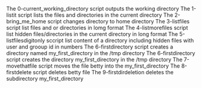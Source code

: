  The 0-current_working_directory script outputs the working directory
The 1-listit script lists the files and directories in the current directory
The 2-bring_me_home script changes directory to home directory
The 3-listfiles script list files and or directories in lomg format
The 4-listmorefiles script list hidden files/directories in the current directory in long format
The 5-listfilesdigitonly sccript list content of a directory including hidden files with user and grooup id in numbers 
The 6-firstdirectory script creates a directory named my_first_directory in the /tmp directory
The 6-firstdirectory script creates the directory my_first_directory in the /tmp directory
The 7-movethatfile script moves the file betty into the my_first_directory
The 8-firstdelete script deletes betty file
The 9-firstdirdeletion deletes the subdirectory my_first_directory
